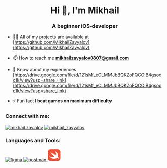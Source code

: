 <h1 align="center">Hi 👋, I'm Mikhail</h1>
<h3 align="center">A beginner iOS-developer</h3>

- 👨‍💻 All of my projects are available at [https://github.com/MikhailZavyalov](https://github.com/MikhailZavyalov)

- 📫 How to reach me **mikhailzavyalov0807@gmail.com**

- 📄 Know about my experiences [https://drive.google.com/file/d/121sMf_eCLMMJbBQKZoFQCOlB4gsodc1k/view?usp=share_link](https://drive.google.com/file/d/121sMf_eCLMMJbBQKZoFQCOlB4gsodc1k/view?usp=share_link)

- ⚡ Fun fact **I beat games on maximum difficulty**

<h3 align="left">Connect with me:</h3>
<p align="left">
<a href="https://linkedin.com/in/mikhail zavialov" target="blank"><img align="center" src="https://raw.githubusercontent.com/rahuldkjain/github-profile-readme-generator/master/src/images/icons/Social/linked-in-alt.svg" alt="mikhail zavialov" height="30" width="40" /></a>
<a href="https://www.leetcode.com/mikhail_zavyalov" target="blank"><img align="center" src="https://raw.githubusercontent.com/rahuldkjain/github-profile-readme-generator/master/src/images/icons/Social/leet-code.svg" alt="mikhail_zavyalov" height="30" width="40" /></a>
</p>

<h3 align="left">Languages and Tools:</h3>
<p align="left"> <a href="https://www.figma.com/" target="_blank" rel="noreferrer"> <img src="https://www.vectorlogo.zone/logos/figma/figma-icon.svg" alt="figma" width="40" height="40"/> </a> <a href="https://postman.com" target="_blank" rel="noreferrer"> <img src="https://www.vectorlogo.zone/logos/getpostman/getpostman-icon.svg" alt="postman" width="40" height="40"/> </a> <a href="https://developer.apple.com/swift/" target="_blank" rel="noreferrer"> <img src="https://raw.githubusercontent.com/devicons/devicon/master/icons/swift/swift-original.svg" alt="swift" width="40" height="40"/> </a> </p>
